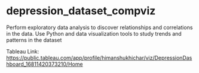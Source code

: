 # depression_dataset_compviz
Perform exploratory data analysis to discover relationships and correlations in the data. 
Use Python and data visualization tools to study trends and patterns in the dataset

Tableau Link: https://public.tableau.com/app/profile/himanshukhichar/viz/DepressionDashboard_16811420373210/Home
